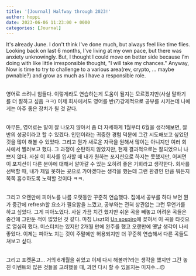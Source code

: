 ```yaml
---
title: '[Journal] Halfway through 2023!'
author: hoppi
date: 2023-06-06 11:23:00 + 0000
categories: [Journal]
---
```


It's already June. I don't think I've done much, but always feel like time flies.
Looking back on last 6 months, I've living at my own pace, but there was anxiety unknowingly.
But, I thought I could move on better side because I'm doing with like little irresponsible thought, "I will take my chances."
Anyway, Now is time to try to challenge to a various area(rev, crypto, ... maybe pwnable?) and grow as much as I have a responsible role.  
<br/>

영어로 쓰려니 힘들다. 이렇게라도 연습하는게 도움이 될지는 모르겠지만(사실 말하기를 더 잘하고 싶음 ㅋㅋ) 이제 회사에서도 영어를 반(?)강제적으로 공부를 시키는데 나에게는 아주 좋은 장치가 될 것 같다.  
<br/>

아무튼, 영어로는 말이 잘 나오지 않아서 좀 더 자세하게 1월부터 6월을 생각해보면, 절반의 성공이라고 할 수 있겠다. 인턴이라는 귀중한 경험 덕분에 그간 시도해보고 싶었던 것을 많이 해볼 수 있었다. 그리고 뭔가 새로운 자극을 원해서 많이는 아니지만 여러 회사에서 찔러보고 했다. 그 과정이 순탄하지 않았지만, 현재 결과적으로는 잘되었으니 나쁘지 않다. 사실 이 회사를 입사할 때 내가 원하는 포지션으로 하지는 못했지만, 어쩌면 이 포지션이 다른 분야에 대해서 알아갈 수 있는 오히려 좋은 기회라고 생각한다. 회사를 선택할 때, 내가 제일 못하는 곳으로 가야겠다는 생각을 했는데 그런 환경인 만큼 뭐든지 쪽쪽 흡수하도록 노력할 것이다 ㅋㅋ.  
<br/>

그리고 오랜만에 피아노를 나름 오랫동안 꾸준히 연습했다. 집에서 공부를 하다 보면 뭔가 중간에 refresh할 요소가 필요함을 느꼈고, 공부와는 전혀 상관없는 그런 무언가를 하고 싶었다. 그게 피아노였다. 사실 가끔 치긴 했지만 쉬운 곡을 빼놓고 어려운 곡들은 중간에 그만둔 적이 많았던 것 같다. 마침 Liszt의 [Un sospiro](https://youtu.be/3JXMdpGpfBU)에 꽂혀서 이 곡을 타깃으로 열심히 했다. 미스터치는 있지만 2개월 만에 완주를 했고 오랜만에 옛날 생각이 나서 좋았다. 이제는 피아노 치는 것이 주말에만 허용되지만 더 꾸준히 연습해서 다른 곡들도 쳐보고 싶다.  
<br/>

그리고 포켓몬고... 거의 6개월을 쉬었고 이제 다시 해볼까?라는 생각을 했지만 그간 놓친 이벤트와 많은 것들을 고려했을 때, 과연 다시 할 수 있을지는 미지수...🙃





